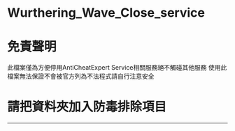 # Wurthering_Wave_Close_service

# 免責聲明
此檔案僅為方便停用AntiCheatExpert Service相關服務絕不觸碰其他服務
使用此檔案無法保證不會被官方列為不法程式請自行注意安全

# 請把資料夾加入防毒排除項目

***
